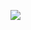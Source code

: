 ![](https://www.nta.go.jp/tmp/9d91bb5e-fe37-41fb-a6eb-c0afbd2b3d9a/images/f31f5ceb7ac8fbd1d5d855257f5eee91fee71a1ca28c67b20aaa62ae2201c10c.jpg)